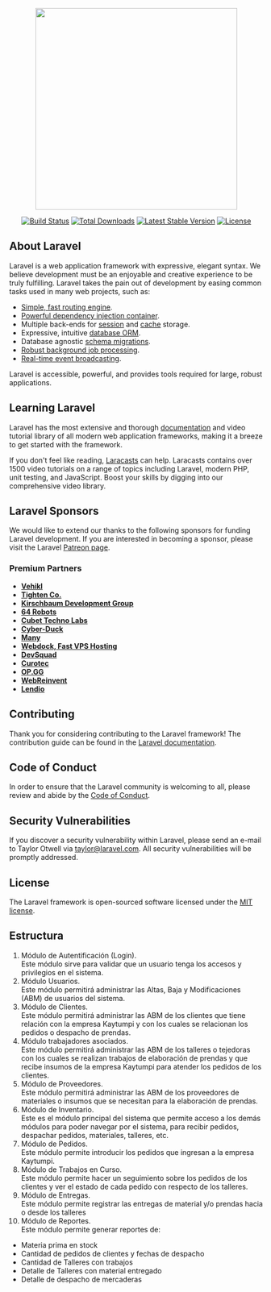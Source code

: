 <p align="center"><a href="https://laravel.com" target="_blank"><img src="https://raw.githubusercontent.com/laravel/art/master/logo-lockup/5%20SVG/2%20CMYK/1%20Full%20Color/laravel-logolockup-cmyk-red.svg" width="400"></a></p>

<p align="center">
<a href="https://travis-ci.org/laravel/framework"><img src="https://travis-ci.org/laravel/framework.svg" alt="Build Status"></a>
<a href="https://packagist.org/packages/laravel/framework"><img src="https://img.shields.io/packagist/dt/laravel/framework" alt="Total Downloads"></a>
<a href="https://packagist.org/packages/laravel/framework"><img src="https://img.shields.io/packagist/v/laravel/framework" alt="Latest Stable Version"></a>
<a href="https://packagist.org/packages/laravel/framework"><img src="https://img.shields.io/packagist/l/laravel/framework" alt="License"></a>
</p>

## About Laravel

Laravel is a web application framework with expressive, elegant syntax. We believe development must be an enjoyable and creative experience to be truly fulfilling. Laravel takes the pain out of development by easing common tasks used in many web projects, such as:

- [Simple, fast routing engine](https://laravel.com/docs/routing).
- [Powerful dependency injection container](https://laravel.com/docs/container).
- Multiple back-ends for [session](https://laravel.com/docs/session) and [cache](https://laravel.com/docs/cache) storage.
- Expressive, intuitive [database ORM](https://laravel.com/docs/eloquent).
- Database agnostic [schema migrations](https://laravel.com/docs/migrations).
- [Robust background job processing](https://laravel.com/docs/queues).
- [Real-time event broadcasting](https://laravel.com/docs/broadcasting).

Laravel is accessible, powerful, and provides tools required for large, robust applications.

## Learning Laravel

Laravel has the most extensive and thorough [documentation](https://laravel.com/docs) and video tutorial library of all modern web application frameworks, making it a breeze to get started with the framework.

If you don't feel like reading, [Laracasts](https://laracasts.com) can help. Laracasts contains over 1500 video tutorials on a range of topics including Laravel, modern PHP, unit testing, and JavaScript. Boost your skills by digging into our comprehensive video library.

## Laravel Sponsors

We would like to extend our thanks to the following sponsors for funding Laravel development. If you are interested in becoming a sponsor, please visit the Laravel [Patreon page](https://patreon.com/taylorotwell).

### Premium Partners

- **[Vehikl](https://vehikl.com/)**
- **[Tighten Co.](https://tighten.co)**
- **[Kirschbaum Development Group](https://kirschbaumdevelopment.com)**
- **[64 Robots](https://64robots.com)**
- **[Cubet Techno Labs](https://cubettech.com)**
- **[Cyber-Duck](https://cyber-duck.co.uk)**
- **[Many](https://www.many.co.uk)**
- **[Webdock, Fast VPS Hosting](https://www.webdock.io/en)**
- **[DevSquad](https://devsquad.com)**
- **[Curotec](https://www.curotec.com/services/technologies/laravel/)**
- **[OP.GG](https://op.gg)**
- **[WebReinvent](https://webreinvent.com/?utm_source=laravel&utm_medium=github&utm_campaign=patreon-sponsors)**
- **[Lendio](https://lendio.com)**

## Contributing

Thank you for considering contributing to the Laravel framework! The contribution guide can be found in the [Laravel documentation](https://laravel.com/docs/contributions).

## Code of Conduct

In order to ensure that the Laravel community is welcoming to all, please review and abide by the [Code of Conduct](https://laravel.com/docs/contributions#code-of-conduct).

## Security Vulnerabilities

If you discover a security vulnerability within Laravel, please send an e-mail to Taylor Otwell via [taylor@laravel.com](mailto:taylor@laravel.com). All security vulnerabilities will be promptly addressed.

## License

The Laravel framework is open-sourced software licensed under the [MIT license](https://opensource.org/licenses/MIT).

## Estructura
1.  Módulo de Autentificación (Login).  
    Este módulo sirve para validar que un usuario tenga los accesos y privilegios en el sistema.
2.  Módulo Usuarios.  
    Este módulo permitirá administrar las Altas, Baja y Modificaciones (ABM) de usuarios del sistema.
3.  Módulo de Clientes.  
    Este módulo permitirá administrar las ABM de los clientes que tiene relación con la empresa Kaytumpi y con los cuales se relacionan los pedidos o despacho de prendas.
4.  Módulo trabajadores asociados.  
    Este módulo permitirá administrar las ABM de los talleres o tejedoras con los cuales se realizan trabajos de elaboración de prendas y que recibe insumos de la empresa Kaytumpi para atender los pedidos de los clientes.
5.  Módulo de Proveedores.  
    Este módulo permitirá administrar las ABM de los proveedores de materiales o insumos que se necesitan para la elaboración de prendas.
6.  Módulo de Inventario.  
    Este es el módulo principal del sistema que permite acceso a los demás módulos para poder navegar por el sistema, para recibir pedidos, despachar pedidos, materiales, talleres, etc.
7.  Módulo de Pedidos.  
    Este módulo permite introducir los pedidos que ingresan a la empresa Kaytumpi.
8.  Módulo de Trabajos en Curso.  
    Este módulo permite hacer un seguimiento sobre los pedidos de los clientes y ver el estado de cada pedido con respecto de los talleres.
9.  Módulo de Entregas.  
    Este módulo permite registrar las entregas de material y/o prendas hacia o desde los talleres
10.  Módulo de Reportes.  
    Este módulo permite generar reportes de:
  * Materia prima en stock
  * Cantidad de pedidos de clientes y fechas de despacho
  * Cantidad de Talleres con trabajos
  * Detalle de Talleres con material entregado
  * Detalle de despacho de mercaderas